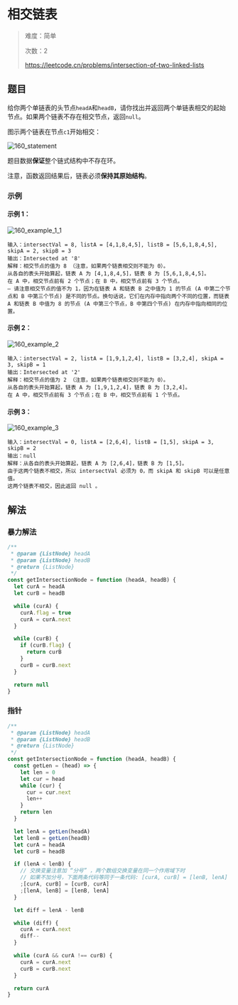 # 相交链表

> 难度：简单
>
> 次数：2
>
> https://leetcode.cn/problems/intersection-of-two-linked-lists

## 题目

给你两个单链表的头节点`headA`和`headB`，请你找出并返回两个单链表相交的起始节点。如果两个链表不存在相交节点，返回`null`。

图示两个链表在节点`c1`开始相交：

![160_statement](https://assets.leetcode-cn.com/aliyun-lc-upload/uploads/2018/12/14/160_statement.png)

题目数据**保证**整个链式结构中不存在环。

注意，函数返回结果后，链表必须**保持其原始结构**。

### 示例

#### 示例 1：

![160_example_1_1](https://assets.leetcode.com/uploads/2021/03/05/160_example_1_1.png)

```
输入：intersectVal = 8, listA = [4,1,8,4,5], listB = [5,6,1,8,4,5], skipA = 2, skipB = 3
输出：Intersected at '8'
解释：相交节点的值为 8 （注意，如果两个链表相交则不能为 0）。
从各自的表头开始算起，链表 A 为 [4,1,8,4,5]，链表 B 为 [5,6,1,8,4,5]。
在 A 中，相交节点前有 2 个节点；在 B 中，相交节点前有 3 个节点。
— 请注意相交节点的值不为 1，因为在链表 A 和链表 B 之中值为 1 的节点 (A 中第二个节点和 B 中第三个节点) 是不同的节点。换句话说，它们在内存中指向两个不同的位置，而链表 A 和链表 B 中值为 8 的节点 (A 中第三个节点，B 中第四个节点) 在内存中指向相同的位置。
```

#### 示例 2：

![160_example_2](https://assets.leetcode.com/uploads/2021/03/05/160_example_2.png)

```
输入：intersectVal = 2, listA = [1,9,1,2,4], listB = [3,2,4], skipA = 3, skipB = 1
输出：Intersected at '2'
解释：相交节点的值为 2 （注意，如果两个链表相交则不能为 0）。
从各自的表头开始算起，链表 A 为 [1,9,1,2,4]，链表 B 为 [3,2,4]。
在 A 中，相交节点前有 3 个节点；在 B 中，相交节点前有 1 个节点。
```

#### 示例 3：

![160_example_3](https://assets.leetcode-cn.com/aliyun-lc-upload/uploads/2018/12/14/160_example_3.png)

```
输入：intersectVal = 0, listA = [2,6,4], listB = [1,5], skipA = 3, skipB = 2
输出：null
解释：从各自的表头开始算起，链表 A 为 [2,6,4]，链表 B 为 [1,5]。
由于这两个链表不相交，所以 intersectVal 必须为 0，而 skipA 和 skipB 可以是任意值。
这两个链表不相交，因此返回 null 。
```

## 解法

### 暴力解法

```javascript
/**
 * @param {ListNode} headA
 * @param {ListNode} headB
 * @return {ListNode}
 */
const getIntersectionNode = function (headA, headB) {
  let curA = headA
  let curB = headB

  while (curA) {
    curA.flag = true
    curA = curA.next
  }

  while (curB) {
    if (curB.flag) {
      return curB
    }
    curB = curB.next
  }

  return null
}
```

### 指针

```javascript
/**
 * @param {ListNode} headA
 * @param {ListNode} headB
 * @return {ListNode}
 */
const getIntersectionNode = function (headA, headB) {
  const getLen = (head) => {
    let len = 0
    let cur = head
    while (cur) {
      cur = cur.next
      len++
    }
    return len
  }

  let lenA = getLen(headA)
  let lenB = getLen(headB)
  let curA = headA
  let curB = headB

  if (lenA < lenB) {
    // 交换变量注意加 “分号” ，两个数组交换变量在同一个作用域下时
    // 如果不加分号，下面两条代码等同于一条代码: [curA, curB] = [lenB, lenA]
    ;[curA, curB] = [curB, curA]
    ;[lenA, lenB] = [lenB, lenA]
  }

  let diff = lenA - lenB

  while (diff) {
    curA = curA.next
    diff--
  }

  while (curA && curA !== curB) {
    curA = curA.next
    curB = curB.next
  }

  return curA
}
```
